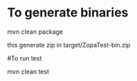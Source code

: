 # To generate binaries

mvn clean package

this generate zip in target/ZopaTest-bin.zip

#To run test

mvn clean test